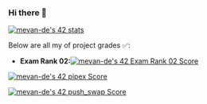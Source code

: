 ### Hi there 👋

[![mevan-de's 42 stats](https://badge42.vercel.app/api/v2/cl82t5bg600350gkxl3yegwhv/stats?cursusId=21&coalitionId=58)](https://github.com/JaeSeoKim/badge42)

Below are all my of project grades ✅:

- **Exam Rank 02:**[![mevan-de's 42 Exam Rank 02 Score](https://badge42.vercel.app/api/v2/cl82t5bg600350gkxl3yegwhv/project/2761605)](https://github.com/JaeSeoKim/badge42)

[![mevan-de's 42 pipex Score](https://badge42.vercel.app/api/v2/cl82t5bg600350gkxl3yegwhv/project/2746530)](https://github.com/JaeSeoKim/badge42)

[![mevan-de's 42 push_swap Score](https://badge42.vercel.app/api/v2/cl82t5bg600350gkxl3yegwhv/project/2697033)](https://github.com/JaeSeoKim/badge42)




<!--
**meerpeer/meerpeer** is a ✨ _special_ ✨ repository because its `README.md` (this file) appears on your GitHub profile.

Here are some ideas to get you started:

- 🔭 I’m currently working on ...
- 🌱 I’m currently learning ...
- 👯 I’m looking to collaborate on ...
- 🤔 I’m looking for help with ...
- 💬 Ask me about ...
- 📫 How to reach me: ...
- 😄 Pronouns: ...
- ⚡ Fun fact: ...
-->
